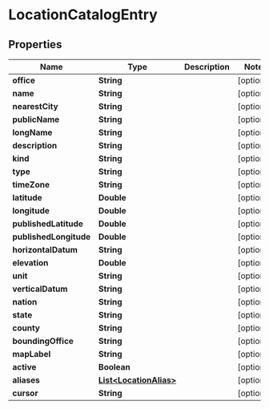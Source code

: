 

# LocationCatalogEntry


## Properties

| Name | Type | Description | Notes |
|------------ | ------------- | ------------- | -------------|
|**office** | **String** |  |  [optional] |
|**name** | **String** |  |  [optional] |
|**nearestCity** | **String** |  |  [optional] |
|**publicName** | **String** |  |  [optional] |
|**longName** | **String** |  |  [optional] |
|**description** | **String** |  |  [optional] |
|**kind** | **String** |  |  [optional] |
|**type** | **String** |  |  [optional] |
|**timeZone** | **String** |  |  [optional] |
|**latitude** | **Double** |  |  [optional] |
|**longitude** | **Double** |  |  [optional] |
|**publishedLatitude** | **Double** |  |  [optional] |
|**publishedLongitude** | **Double** |  |  [optional] |
|**horizontalDatum** | **String** |  |  [optional] |
|**elevation** | **Double** |  |  [optional] |
|**unit** | **String** |  |  [optional] |
|**verticalDatum** | **String** |  |  [optional] |
|**nation** | **String** |  |  [optional] |
|**state** | **String** |  |  [optional] |
|**county** | **String** |  |  [optional] |
|**boundingOffice** | **String** |  |  [optional] |
|**mapLabel** | **String** |  |  [optional] |
|**active** | **Boolean** |  |  [optional] |
|**aliases** | [**List&lt;LocationAlias&gt;**](LocationAlias.md) |  |  [optional] |
|**cursor** | **String** |  |  [optional] |



